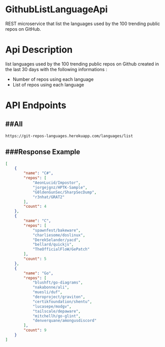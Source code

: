 # GithubListLanguageApi
REST microservice that list the languages used by the 100 trending public repos on GitHub.

Api Description
=======

list languages used by the 100 trending public repos on Github created in the last 30 days with the following informations :
  * Number of repos using each language
  * List of repos using each language

API Endpoints
=======

##All
---------------

``` html
https://git-repos-languages.herokuapp.com/languages/list
```
  ###Response Example
  ---------------

``` json
[
    {
        "name": "C#",
        "repos": [
            "AeonLucid/Impostor",
            "jorgejgnz/HPTK-Sample",
            "G0ldenGunSec/SharpSecDump",
            "r3nhat/GRAT2"
        ],
        "count": 4
    },
    {
        "name": "C",
        "repos": [
            "spawnfest/bakeware",
            "charliesome/doslinux",
            "DerekSelander/yacd",
            "bellard/quickjs",
            "TheOfficialFloW/GePatch"
        ],
        "count": 5
    },
    {
        "name": "Go",
        "repos": [
            "blushft/go-diagrams",
            "nakabonne/ali",
            "muesli/duf",
            "deroproject/graviton",
            "certikfoundation/shentu",
            "lucasepe/modgv",
            "tailscale/depaware",
            "mitchellh/go-glint",
            "denverquane/amongusdiscord"
        ],
        "count": 9
    }
]
```

